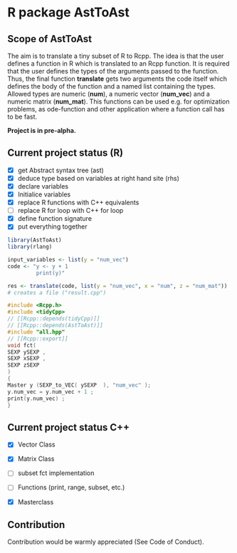 # R package AstToAst

## Scope of AstToAst

The aim is to translate a tiny subset of R to Rcpp. The idea is that the user defines a function in R which is translated to an Rcpp function. It is required that the user defines the types of the arguments passed to the function. Thus, the final function **translate** gets two arguments the code itself which defines the body of the function and a named list containing the types. Allowed types are numeric (**num**), a numeric vector (**num_vec**) and a numeric matrix (**num_mat**). This functions can be used e.g. for optimization problems, as ode-function and other application where a function call has to be fast. 

**Project is in pre-alpha.**


## Current project status (R)

- [x] get Abstract syntax tree (ast)
- [x] deduce type based on variables at right hand site (rhs)
- [x] declare variables
- [x] Initialice variables
- [x] replace R functions with C++ equivalents 
- [ ] replace R for loop with C++ for loop
- [x] define function signature
- [x] put everything together 

```R
library(AstToAst)
library(rlang)

input_variables <- list(y = "num_vec") 
code <- "y <- y + 1
         print(y)"

res <- translate(code, list(y = "num_vec", x = "num", z = "num_mat"))
# creates a file ("result.cpp")
```

```Cpp
#include <Rcpp.h>
#include <tidyCpp>
// [[Rcpp::depends(tidyCpp)]]
// [[Rcpp::depends(AstToAst)]]
#include "all.hpp" 
// [[Rcpp::export]]
void fct(
SEXP ySEXP ,
SEXP xSEXP ,
SEXP zSEXP
)
{
Master y (SEXP_to_VEC( ySEXP  ), "num_vec" );
y.num_vec = y.num_vec + 1 ;
print(y.num_vec) ;
}
```

## Current project status C++

- [x] Vector Class
- [x] Matrix Class
- [ ] subset fct implementation
- [ ] Functions (print, range, subset, etc.)
- [x] Masterclass


## Contribution

Contribution would be warmly appreciated (See Code of Conduct). 